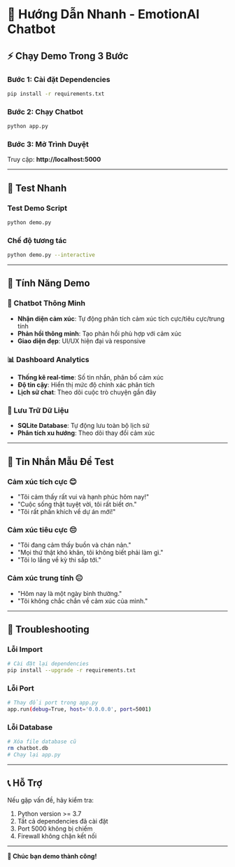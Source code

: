 # 🚀 Hướng Dẫn Nhanh - EmotionAI Chatbot

## ⚡ Chạy Demo Trong 3 Bước

### Bước 1: Cài đặt Dependencies
```bash
pip install -r requirements.txt
```

### Bước 2: Chạy Chatbot
```bash
python app.py
```

### Bước 3: Mở Trình Duyệt
Truy cập: **http://localhost:5000**

---

## 🧪 Test Nhanh

### Test Demo Script
```bash
python demo.py
```

### Chế độ tương tác
```bash
python demo.py --interactive
```

---

## 📱 Tính Năng Demo

### 🤖 Chatbot Thông Minh
- **Nhận diện cảm xúc**: Tự động phân tích cảm xúc tích cực/tiêu cực/trung tính
- **Phản hồi thông minh**: Tạo phản hồi phù hợp với cảm xúc
- **Giao diện đẹp**: UI/UX hiện đại và responsive

### 📊 Dashboard Analytics
- **Thống kê real-time**: Số tin nhắn, phân bố cảm xúc
- **Độ tin cậy**: Hiển thị mức độ chính xác phân tích
- **Lịch sử chat**: Theo dõi cuộc trò chuyện gần đây

### 💾 Lưu Trữ Dữ Liệu
- **SQLite Database**: Tự động lưu toàn bộ lịch sử
- **Phân tích xu hướng**: Theo dõi thay đổi cảm xúc

---

## 🎯 Tin Nhắn Mẫu Để Test

### Cảm xúc tích cực 😊
- "Tôi cảm thấy rất vui và hạnh phúc hôm nay!"
- "Cuộc sống thật tuyệt vời, tôi rất biết ơn."
- "Tôi rất phấn khích về dự án mới!"

### Cảm xúc tiêu cực 😔
- "Tôi đang cảm thấy buồn và chán nản."
- "Mọi thứ thật khó khăn, tôi không biết phải làm gì."
- "Tôi lo lắng về kỳ thi sắp tới."

### Cảm xúc trung tính 😐
- "Hôm nay là một ngày bình thường."
- "Tôi không chắc chắn về cảm xúc của mình."

---

## 🔧 Troubleshooting

### Lỗi Import
```bash
# Cài đặt lại dependencies
pip install --upgrade -r requirements.txt
```

### Lỗi Port
```bash
# Thay đổi port trong app.py
app.run(debug=True, host='0.0.0.0', port=5001)
```

### Lỗi Database
```bash
# Xóa file database cũ
rm chatbot.db
# Chạy lại app.py
```

---

## 📞 Hỗ Trợ

Nếu gặp vấn đề, hãy kiểm tra:
1. Python version >= 3.7
2. Tất cả dependencies đã cài đặt
3. Port 5000 không bị chiếm
4. Firewall không chặn kết nối

---

**🎉 Chúc bạn demo thành công!** 